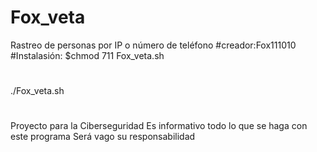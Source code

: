# Fox_veta
Rastreo de personas por IP o número de teléfono 
#creador:Fox111010
#Instalasión:
$chmod 711 Fox_veta.sh
#
./Fox_veta.sh
#
Proyecto para la Ciberseguridad
Es informativo todo lo que se haga con este programa
Será vago su responsabilidad 
